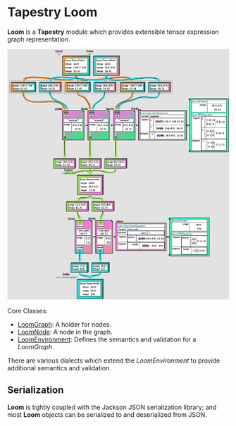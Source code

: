 # Tapestry Loom

**Loom** is a **Tapestry** module which provides extensible tensor expression graph representation.

![example](docs/media/example.svg)

Core Classes:

- [LoomGraph](src/main/java/org/tensortapestry/loom/graph/LoomGraph.java): A holder for nodes.
- [LoomNode](src/main/java/org/tensortapestry/loom/graph/LoomNode.java): A node in the graph.
- [LoomEnvironment](src/main/java/org/tensortapestry/loom/graph/LoomEnvironment.java): Defines the
  semantics and validation for a _LoomGraph_.

There are various dialects which extend the _LoomEnvironment_ to provide additional semantics and
validation.

## Serialization

**Loom** is tightly coupled with the Jackson JSON serialization library; and most **Loom** objects
can be serialized to and deserialized from JSON.
